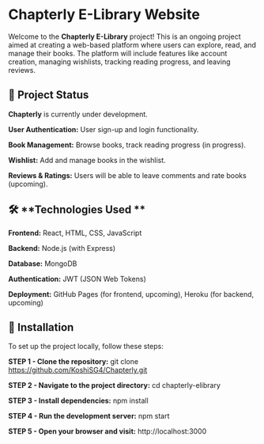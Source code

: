 # **Chapterly E-Library Website**

Welcome to the **Chapterly E-Library** project! This is an ongoing project aimed at creating a web-based platform where users can explore, read, and manage their books. The platform will include features like account creation, managing wishlists, tracking reading progress, and leaving reviews.

## 🚧 **Project Status**
**Chapterly** is currently under development. 

**User Authentication:** User sign-up and login functionality.

**Book Management:** Browse books, track reading progress (in progress).

**Wishlist:** Add and manage books in the wishlist.

**Reviews & Ratings:** Users will be able to leave comments and rate books (upcoming).


## 🛠 **Technologies Used **
**Frontend:** React, HTML, CSS, JavaScript

**Backend:** Node.js (with Express)

**Database:** MongoDB 

**Authentication:** JWT (JSON Web Tokens)

**Deployment:** GitHub Pages (for frontend, upcoming), Heroku (for backend, upcoming)


## 🔧 **Installation**
To set up the project locally, follow these steps:

**STEP 1 - Clone the repository:**
git clone https://github.com/KoshiSG4/Chapterly.git

**STEP 2 - Navigate to the project directory:**
cd chapterly-elibrary

**STEP 3 - Install dependencies:**
npm install

**STEP 4 - Run the development server:**
npm start

**STEP 5 - Open your browser and visit:**
http://localhost:3000

